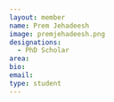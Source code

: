 ```yaml
---
layout: member
name: Prem Jehadeesh
image: premjehadeesh.png
designations: 
  - PhD Scholar
area:
bio:
email:
type: student
---
```

